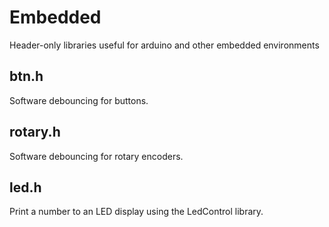 # Embedded

Header-only libraries useful for arduino and other embedded environments

## btn.h

Software debouncing for buttons.

## rotary.h

Software debouncing for rotary encoders.

## led.h

Print a number to an LED display using the LedControl library.